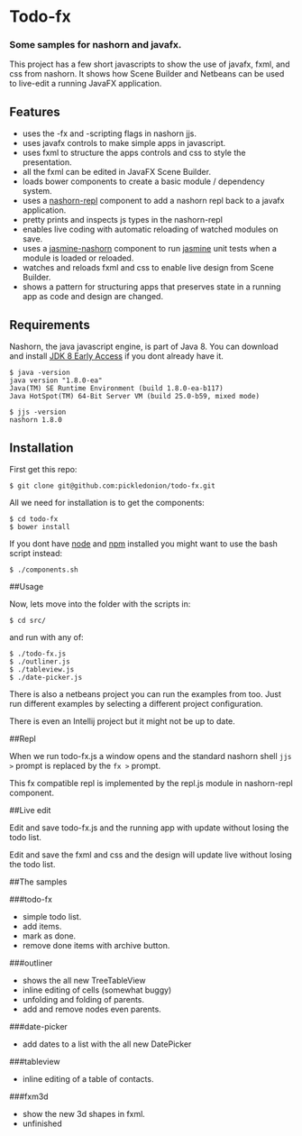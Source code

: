 # Todo-fx

### Some samples for nashorn and javafx.

This project has a few short javascripts to show the use of javafx, fxml, and css from nashorn. It shows how Scene Builder and Netbeans can be used to live-edit a running JavaFX application.

## Features

* uses the -fx and -scripting flags in nashorn jjs.
* uses javafx controls to make simple apps in javascript.
* uses fxml to structure the apps controls and css to style the presentation.
* all the fxml can be edited in JavaFX Scene Builder.
* loads bower components to create a basic module / dependency system.
* uses a [nashorn-repl](http://github.com/pickledonion/nashorn-repl) component to add a nashorn repl back to a javafx application.
* pretty prints and inspects js types in the nashorn-repl
* enables live coding with automatic reloading of watched modules on save.
* uses a [jasmine-nashorn](http://github.com/pickledonion/jasmine-nashorn) component to run [jasmine](http://pivotal.github.io/jasmine/) unit tests when a module is loaded or reloaded.
* watches and reloads fxml and css to enable live design from Scene Builder.
* shows a pattern for structuring apps that preserves state in a running app as code and design are changed.

## Requirements

Nashorn, the java javascript engine, is part of Java 8. You can download and install [JDK 8 Early Access](https://jdk8.java.net/download.html) if you dont already have it.

    $ java -version
    java version "1.8.0-ea"
    Java(TM) SE Runtime Environment (build 1.8.0-ea-b117)
    Java HotSpot(TM) 64-Bit Server VM (build 25.0-b59, mixed mode)

    $ jjs -version
    nashorn 1.8.0


## Installation

First get this repo:

    $ git clone git@github.com:pickledonion/todo-fx.git

All we need for installation is to get the components:

    $ cd todo-fx
    $ bower install

If you dont have [node](http://nodejs.org/) and [npm](https://npmjs.org/) installed you might want to use the bash script instead:

    $ ./components.sh

##Usage

Now, lets move into the folder with the scripts in:

    $ cd src/

and run with any of:

    $ ./todo-fx.js
    $ ./outliner.js
    $ ./tableview.js
    $ ./date-picker.js

There is also a netbeans project you can run the examples from too.
Just run different examples by selecting a different project configuration.

There is even an Intellij project but it might not be up to date.


##Repl

When we run todo-fx.js a window opens and the standard nashorn shell `jjs >` prompt is replaced by the `fx >` prompt.

This fx compatible repl is implemented by the repl.js module in nashorn-repl component.


##Live edit

Edit and save todo-fx.js and the running app with update without losing the todo list.

Edit and save the fxml and css and the design will update live without losing the todo list.

##The samples

###todo-fx

* simple todo list.
* add items.
* mark as done.
* remove done items with archive button.

###outliner

* shows the all new TreeTableView
* inline editing of cells (somewhat buggy)
* unfolding and folding of parents.
* add and remove nodes even parents.

###date-picker

* add dates to a list with the all new DatePicker

###tableview

* inline editing of a table of contacts.

###fxm3d

* show the new 3d shapes in fxml.
* unfinished
